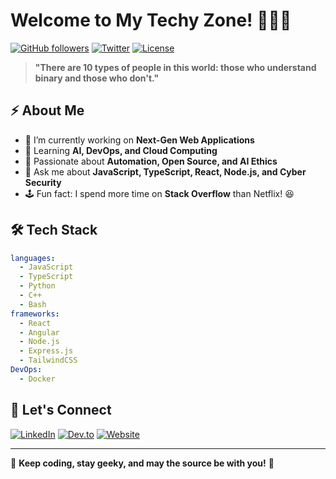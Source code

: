 # Welcome to My Techy Zone! 👨‍💻🚀

[![GitHub followers](https://img.shields.io/github/followers/yourusername?style=social)](https://github.com/yourusername)
[![Twitter](https://img.shields.io/twitter/follow/yourhandle?style=social)](https://twitter.com/yourhandle)
[![License](https://img.shields.io/github/license/yourusername/repo)](LICENSE)

> **"There are 10 types of people in this world: those who understand binary and those who don't."**

## ⚡ About Me

- 🔭 I’m currently working on **Next-Gen Web Applications**
- 🌱 Learning **AI, DevOps, and Cloud Computing**
- 🤖 Passionate about **Automation, Open Source, and AI Ethics**
- 💬 Ask me about **JavaScript, TypeScript, React, Node.js, and Cyber Security**
- 🕹 Fun fact: I spend more time on **Stack Overflow** than Netflix! 😆

## 🛠️ Tech Stack

```yaml
languages:
  - JavaScript
  - TypeScript
  - Python
  - C++
  - Bash
frameworks:
  - React
  - Angular
  - Node.js
  - Express.js
  - TailwindCSS
DevOps:
  - Docker
```

## 📡 Let's Connect

[![LinkedIn](https://img.shields.io/badge/LinkedIn-blue?logo=linkedin&logoColor=white)](https://linkedin.com/in/yourusername)
[![Dev.to](https://img.shields.io/badge/Dev.to-black?logo=devdotto&logoColor=white)](https://dev.to/yourusername)
[![Website](https://img.shields.io/badge/Website-000?logo=firefoxbrowser&logoColor=white)](https://yourwebsite.com)

---

💾 **Keep coding, stay geeky, and may the source be with you!** 🖖
